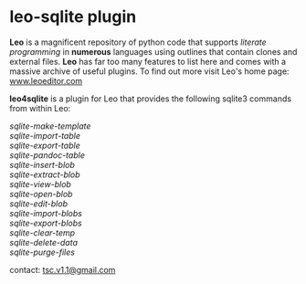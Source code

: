 # leo-sqlite plugin

**Leo**  is a magnificent repository of python code that supports *literate programming* in **numerous** languages using outlines that contain clones and external files. **Leo** has far too many features to list here and comes with a massive archive of useful plugins. To find out more visit Leo's home page: www.leoeditor.com 

**leo4sqlite** is a plugin for Leo that provides the following sqlite3 commands from within Leo:  
  
*sqlite-make-template   
sqlite-import-table  
sqlite-export-table  
sqlite-pandoc-table  
sqlite-insert-blob    
sqlite-extract-blob    
sqlite-view-blob  
sqlite-open-blob  
sqlite-edit-blob  
sqlite-import-blobs    
sqlite-export-blobs  
sqlite-clear-temp  
sqlite-delete-data  
sqlite-purge-files*    

contact:
tsc.v1.1@gmail.com
